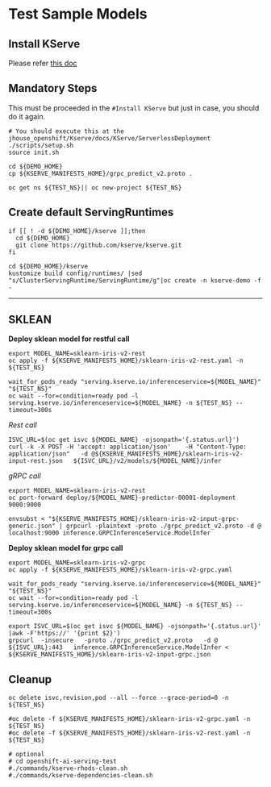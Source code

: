 # Test Sample Models

## Install KServe

Please refer [this doc](./Install-kserve-rhods-on-rosa.md)

## Mandatory Steps
This must be proceeded in the `#Install KServe` but just in case, you should do it again.
~~~
# You should execute this at the jhouse_openshift/Kserve/docs/KServe/ServerlessDeployment
./scripts/setup.sh
source init.sh

cd ${DEMO_HOME}
cp ${KSERVE_MANIFESTS_HOME}/grpc_predict_v2.proto .

oc get ns ${TEST_NS}|| oc new-project ${TEST_NS}
~~~

## Create default ServingRuntimes
~~~
if [[ ! -d ${DEMO_HOME}/kserve ]];then
  cd ${DEMO_HOME}
  git clone https://github.com/kserve/kserve.git 
fi

cd ${DEMO_HOME}/kserve
kustomize build config/runtimes/ |sed "s/ClusterServingRuntime/ServingRuntime/g"|oc create -n kserve-demo -f -
~~~

----

## SKLEAN

**Deploy sklean model for restful call**
~~~
export MODEL_NAME=sklearn-iris-v2-rest
oc apply -f ${KSERVE_MANIFESTS_HOME}/sklearn-iris-v2-rest.yaml -n ${TEST_NS}

wait_for_pods_ready "serving.kserve.io/inferenceservice=${MODEL_NAME}" "${TEST_NS}"
oc wait --for=condition=ready pod -l serving.kserve.io/inferenceservice=${MODEL_NAME} -n ${TEST_NS} --timeout=300s  
~~~

*Rest call*
~~~
ISVC_URL=$(oc get isvc ${MODEL_NAME} -ojsonpath='{.status.url}')
curl -k -X POST -H 'accept: application/json'    -H "Content-Type: application/json"   -d @${KSERVE_MANIFESTS_HOME}/sklearn-iris-v2-input-rest.json   ${ISVC_URL}/v2/models/${MODEL_NAME}/infer
~~~

*gRPC call*
~~~
export MODEL_NAME=sklearn-iris-v2-rest
oc port-forward deploy/${MODEL_NAME}-predictor-00001-deployment 9000:9000

envsubst < "${KSERVE_MANIFESTS_HOME}/sklearn-iris-v2-input-grpc-generic.json" | grpcurl -plaintext -proto ./grpc_predict_v2.proto -d @ localhost:9000 inference.GRPCInferenceService.ModelInfer
~~~

**Deploy sklean model for grpc call**
~~~
export MODEL_NAME=sklearn-iris-v2-grpc
oc apply -f ${KSERVE_MANIFESTS_HOME}/sklearn-iris-v2-grpc.yaml

wait_for_pods_ready "serving.kserve.io/inferenceservice=${MODEL_NAME}" "${TEST_NS}"
oc wait --for=condition=ready pod -l serving.kserve.io/inferenceservice=${MODEL_NAME} -n ${TEST_NS} --timeout=300s
~~~

~~~
export ISVC_URL=$(oc get isvc ${MODEL_NAME} -ojsonpath='{.status.url}' |awk -F'https://' '{print $2}')
grpcurl  -insecure   -proto ./grpc_predict_v2.proto   -d @  ${ISVC_URL}:443   inference.GRPCInferenceService.ModelInfer < ${KSERVE_MANIFESTS_HOME}/sklearn-iris-v2-input-grpc.json   
~~~

## Cleanup
~~~
oc delete isvc,revision,pod --all --force --grace-period=0 -n ${TEST_NS}

#oc delete -f ${KSERVE_MANIFESTS_HOME}/sklearn-iris-v2-grpc.yaml -n ${TEST_NS}
#oc delete -f ${KSERVE_MANIFESTS_HOME}/sklearn-iris-v2-rest.yaml -n ${TEST_NS}

# optional
# cd openshift-ai-serving-test
#./commands/kserve-rhods-clean.sh
#./commands/kserve-dependencies-clean.sh
~~~
